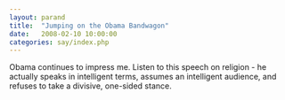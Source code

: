 ```yaml
---
layout: parand
title:  "Jumping on the Obama Bandwagon"
date:   2008-02-10 10:00:00
categories: say/index.php
---
```

Obama continues to impress me. Listen to this speech on religion - he actually speaks in intelligent terms, assumes an intelligent audience, and refuses to take a divisive, one-sided stance. 
